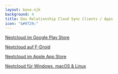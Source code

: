 ```yaml
---
layout: base.njk
background: 4
title: Das Relationship Cloud Sync Clients / Apps
icon: "&#9729;"
---
```


<p><a href="https://play.google.com/store/apps/details?id=com.nextcloud.client">Nextcloud im Google Play Store</a></p>
<p><a href="https://f-droid.org/packages/com.nextcloud.client/">Nextcloud auf F-Droid</a></p>
<p><a href="https://apps.apple.com/de/app/nextcloud/id1125420102">Nextcloud im Apple App Store</a></p>
<p><a href="https://nextcloud.com/install/#install-clients">Nextcloud für Windows, macOS & Linux</a></p>